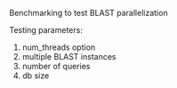 Benchmarking to test BLAST parallelization

Testing parameters:
1. num_threads option
2. multiple BLAST instances
3. number of queries
4. db size
